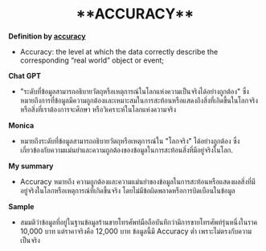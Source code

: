 <center><h1>**ACCURACY**</h1></center>  

**Definition by [accuracy](https://www.irion-edm.com/data-management-insight/data-quality-what-it-is-why-adopt-it-and-how-to-apply-it/)**

- Accuracy: the level at which the data correctly describe the corresponding “real world” object or event;
  
**Chat GPT**

- "ระดับที่ข้อมูลสามารถอธิบายวัตถุหรือเหตุการณ์ในโลกแห่งความเป็นจริงได้อย่างถูกต้อง" ซึ่งหมายถึงการที่ข้อมูลมีความถูกต้องและเหมาะสมในการสะท้อนหรือแสดงถึงสิ่งที่เกิดขึ้นในโลกจริง หรือสิ่งที่เราต้องการจะศึกษา หรือวิเคราะห์ในโลกแห่งความจริง

**Monica**

- หมายถึงระดับที่ข้อมูลสามารถอธิบายวัตถุหรือเหตุการณ์ใน "โลกจริง" ได้อย่างถูกต้อง ซึ่งเกี่ยวข้องกับความแม่นยำและความถูกต้องของข้อมูลในการสะท้อนสิ่งที่มีอยู่จริงในโลก.

**My summary**

- Accuracy หมายถึง ความถูกต้องและความแม่นยำของข้อมูลในการสะท้อนหรือแสดงผลสิ่งที่มีอยู่จริงในโลกหรือเหตุการณ์ที่เกิดขึ้นจริง โดยไม่มีข้อผิดพลาดหรือการบิดเบือนในข้อมูล

**Sample**

- สมมติว่าข้อมูลที่อยู่ในฐานข้อมูลร้านขายโทรศัพท์มือถือบันทึกว่ามีการขายโทรศัพท์รุ่นหนึ่งในราค 10,000 บาท แต่ราคาจริงคือ 12,000 บาท ข้อมูลนี้มี Accuracy ต่ำ เพราะไม่ตรงกับความเป็นจริง
